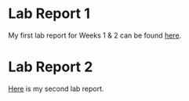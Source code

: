 # Lab Report 1
My first lab report for Weeks 1 & 2 can be found [here](https://tyler-culp.github.io/cse15l-lab-reports/lab-report-1-week-%202.html).


# Lab Report 2
[Here](/Users/tylerculp/Documents/GitHub/cse15l-lab-reports/lab-report-2-week-4.md) is my second lab report.





